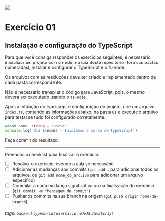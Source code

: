 ![](https://i.imgur.com/xG74tOh.png)

# Exercício 01

## Instalação e configuração do TypeScript

Para que você consiga responder os exercícios seguintes, é necessário inicializar um projeto com o node, na raiz deste repositório (fora das pastas numeradas), instalar e configurar o TypeScript e o ts-node.

Os arquivos com as resoluções deve ser criado e implementado dentro de cada pasta correspondente.

Não é necessário transpilar o código para JavaScript, pois, o mesmo deverá ser executado usando o `ts-node`.

Após a intalação do typescript e configuração do projeto, crie um arquivo `index.ts`, contendo as informações abaixo, na pasta `01` e execute o arquivo para testar se tudo foi configurado corretamente.

```typescript
const nome: string = "Maria"
console.log(`Olá ${nome} - Iniciamos o curso de TypeScript`)
```

Faça commit do resultado.

---

Preencha a checklist para finalizar o exercício:

-   [ ] Resolver o exercício revendo a aula se necessário
-   [ ] Adicionar as mudanças aos commits (`git add .` para adicionar todos os arquivos, ou `git add nome_do_arquivo` para adicionar um arquivo específico)
-   [ ] Commitar a cada mudança significativa ou na finalização do exercício (`git commit -m "Mensagem do commit"`)
-   [ ] Pushar os commits na sua branch na origem (`git push origin nome-da-branch`)

###### tags: `backend` `typescript` `exercicio` `nodeJS` `JavaScript`
